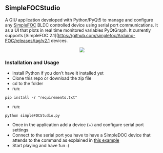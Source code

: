 ## SimpleFOCStudio

A GIU application developed  with Python/PyQt5 to manage and configure any [SimpleFOC](https://github.com/simplefoc)  BLDC controlled device using serial port communications. It as a UI that plots in real time monitored variables PyQtGraph. It currently supports [SimpleFOC 2.1](https://github.com/simplefoc/Arduino-FOC/releases/tag/v2.1 devices. 

<p align="center">
  <img  src="https://github.com/JorgeMaker/SimpleFOCStudio/blob/main/DOC/SimpleFOCStudio.gif?raw=true">
</p>

### Installation and Usage

- Install Python if you don't have it installed yet 
- Clone this repo or download the zip file
- cd to the folder
- run: 
```
pip install -r "requirements.txt"
```
- run: 
```
python simpleFOCStudio.py
```
- Once in the application add a device (+) and configure serial port settings
- Connect to the serial port you have to have a SimpleDOC device that 
attends to the command as explained in [this example](https://docs.simplefoc.com/communication)
- Start playing  and have fun :)
